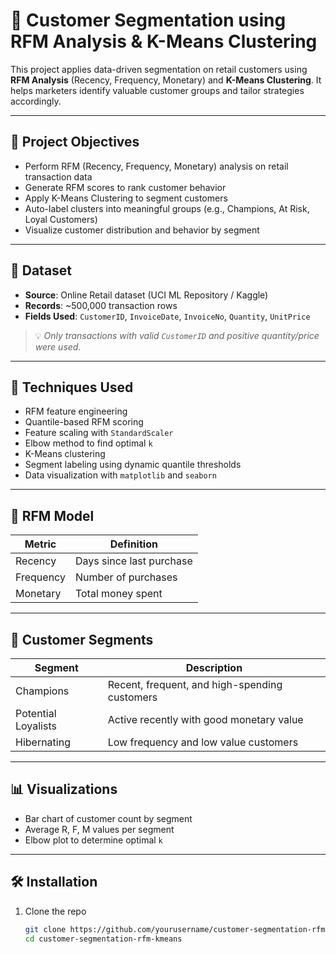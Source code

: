 # 🧠 Customer Segmentation using RFM Analysis & K-Means Clustering

This project applies data-driven segmentation on retail customers using **RFM Analysis** (Recency, Frequency, Monetary) and **K-Means Clustering**. It helps marketers identify valuable customer groups and tailor strategies accordingly.

---

## 📌 Project Objectives

- Perform RFM (Recency, Frequency, Monetary) analysis on retail transaction data
- Generate RFM scores to rank customer behavior
- Apply K-Means Clustering to segment customers
- Auto-label clusters into meaningful groups (e.g., Champions, At Risk, Loyal Customers)
- Visualize customer distribution and behavior by segment

---

## 📁 Dataset

- **Source**: Online Retail dataset (UCI ML Repository / Kaggle)
- **Records**: ~500,000 transaction rows
- **Fields Used**: `CustomerID`, `InvoiceDate`, `InvoiceNo`, `Quantity`, `UnitPrice`

> 💡 *Only transactions with valid `CustomerID` and positive quantity/price were used.*

---

## 🧪 Techniques Used

- RFM feature engineering
- Quantile-based RFM scoring
- Feature scaling with `StandardScaler`
- Elbow method to find optimal `k`
- K-Means clustering
- Segment labeling using dynamic quantile thresholds
- Data visualization with `matplotlib` and `seaborn`

---

## 🧱 RFM Model

| Metric    | Definition                              |
|-----------|------------------------------------------|
| Recency   | Days since last purchase                 |
| Frequency | Number of purchases                      |
| Monetary  | Total money spent                        |

---

## 🧩 Customer Segments

| Segment             | Description                                   |
|---------------------|-----------------------------------------------|
| Champions           | Recent, frequent, and high-spending customers |
| Potential Loyalists | Active recently with good monetary value      |
| Hibernating         | Low frequency and low value customers         |

---

## 📊 Visualizations

- Bar chart of customer count by segment
- Average R, F, M values per segment
- Elbow plot to determine optimal `k`

---

## 🛠️ Installation

1. Clone the repo
   ```bash
   git clone https://github.com/yourusername/customer-segmentation-rfm-kmeans.git
   cd customer-segmentation-rfm-kmeans

